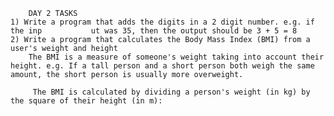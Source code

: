		DAY 2 TASKS	
	1) Write a program that adds the digits in a 2 digit number. e.g. if the inp           ut was 35, then the output should be 3 + 5 = 8
	2) Write a program that calculates the Body Mass Index (BMI) from a user's weight and height
        The BMI is a measure of someone's weight taking into account their height. e.g. If a tall person and a short person both weigh the same amount, the short person is usually more overweight.

         The BMI is calculated by dividing a person's weight (in kg) by the square of their height (in m):
